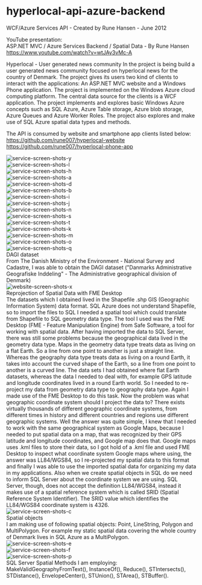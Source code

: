 # hyperlocal-api-azure-backend
WCF/Azure Services API - Created by Rune Hansen - June 2012

YouTube presentation:  
ASP.NET MVC / Azure Services Backend / Spatial Data - By Rune Hansen  
https://www.youtube.com/watch?v=wtJAy3vMc-A

Hyperlocal - User generated news community In the project is being build a user generated news community focused on hyperlocal news for the country of Denmark. The project gives its users two kind of clients to interact with the applications: An ASP.NET MVC website and a Windows Phone application. The project is implemented on the Windows Azure cloud computing platform. The central data source for the clients is a WCF application. The project implements and explores basic Windows Azure concepts such as SQL Azure, Azure Table storage, Azure blob storage, Azure Queues and Azure Worker Roles. The project also explores and make use of SQL Azure spatial data types and methods.  

The API is consumed by website and smartphone app clients listed below:  
https://github.com/rune007/hyperlocal-website  
https://github.com/rune007/hyperlocal-phone-app  

![service-screen-shots-y](https://user-images.githubusercontent.com/5253939/158234518-3ff31b97-b028-4518-be39-9b66300f7235.png)  
![service-screen-shots-l](https://user-images.githubusercontent.com/5253939/158234528-d3a9b01e-30f9-435a-bf21-3156a805215c.png)  
![service-screen-shots-h](https://user-images.githubusercontent.com/5253939/158234531-6e5b97ae-2801-4126-9d82-553092020e97.png)  
![service-screen-shots-a](https://user-images.githubusercontent.com/5253939/158234609-2ac58fb4-0d15-4395-9ef3-72a801dd0e2b.png)  
![service-screen-shots-d](https://user-images.githubusercontent.com/5253939/158234623-967abe35-7b51-466b-a7c6-ff7e763be7e8.png)  
![service-screen-shots-b](https://user-images.githubusercontent.com/5253939/158234725-9b0ab21e-7da8-4fd4-9ef6-933cb0f3f7f1.png)  
![service-screen-shots-i](https://user-images.githubusercontent.com/5253939/158234747-6f436c9a-819c-4fd4-8199-41a42dc2868b.png)  
![service-screen-shots-j](https://user-images.githubusercontent.com/5253939/158234760-9682ded3-3690-4a6c-9e1b-a083c3c725ce.png)  
![service-screen-shots-n](https://user-images.githubusercontent.com/5253939/158234765-011f3314-a79a-459e-a531-9b4b77da6fd1.png)  
![service-screen-shots-s](https://user-images.githubusercontent.com/5253939/158234899-d73f7d42-189f-4a57-bffa-0f450cb4d040.png)  
![service-screen-shots-t](https://user-images.githubusercontent.com/5253939/158234910-9a96dca6-35ae-4d32-bded-c7549db79bf5.png)  
![service-screen-shots-k](https://user-images.githubusercontent.com/5253939/158234926-c15536f6-f181-43a8-9b52-4e4fbb68ffe1.png)  
![service-screen-shots-m](https://user-images.githubusercontent.com/5253939/158234941-4b21a2c3-6468-4c95-9063-f296db0f7359.png)  
![service-screen-shots-o](https://user-images.githubusercontent.com/5253939/158234953-cf59c7ec-6d5f-45ed-b812-b5c8e126790c.png)  
![service-screen-shots-q](https://user-images.githubusercontent.com/5253939/158234965-dad5b2df-7cfc-4177-be8c-65b03f823930.png)   
DAGI dataset  
From The Danish Ministry of the Environment - National Survey and Cadastre, I was able to obtain the DAGI dataset ("Danmarks Administrative Geografiske Inddeling" - The Administrative geographical division of Denmark)  
![website-screen-shots-x](https://user-images.githubusercontent.com/5253939/158235125-486e5a7b-722a-489c-b754-d056b4fdde44.png)  
Reprojection of Spatial Data with FME Desktop  
The datasets which I obtained lived in the Shapefile .shp GIS (Geographic Information System) data format. SQL Azure does not understand Shapefile, so to import the files to SQL I needed a spatial tool which could translate from Shapefile to SQL geometry data type. The tool I used was the FME Desktop (FME - Feature Manipulation Engine) from Safe Software, a tool for working with spatial data.  After having imported the data to SQL Server, there was still some problems because the geographical data lived in the geometry data type. Maps in the geometry data type treats data as living on a flat Earth. So a line from one point to another is just a straight line. Whereas the geography data type treats data as living on a round Earth, it takes into account the curved shape of the Earth, so a line from one point to another is a curved line. The data sets I had obtained where flat Earth datasets, whereas the data I needed to deal with, for example GPS latitude and longitude coordinates lived in a round Earth world. So I needed to re-project my data from geometry data type to geography data type. Again I made use of the FME Desktop to do this task. Now the problem was what geographic coordinate system should I project the data to? There exists virtually thousands of different geographic coordinate systems, from different times in history and different countries and regions use different geographic systems. Well the answer was quite simple, I knew that I needed to work with the same geographical system as Google Maps, because I needed to put spatial data on a map, that was recognized by their GPS latitude and longitude coordinates, and Google map does that. Google maps uses .kml files to store their data, so I got hold of a .kml file and used FME Desktop to inspect what coordinate system Google maps where using, the answer was LL84/WGS84, so I re-projected my spatial data to this format and finally I was able to use the imported spatial data for organizing my data in my applications. Also when we create spatial objects in SQL do we need to inform SQL Server about the coordinate system we are using. SQL Server, though, does not accept the definition LL84/WGS84, instead it makes use of a spatial reference system which is called SRID (Spatial Reference System Identifier). The SRID value which identifies the LL84/WGS84 coordinate system is 4326.  
![service-screen-shots-c](https://user-images.githubusercontent.com/5253939/158250114-f6507b68-1e32-4308-8cc3-b818b09271d9.png)  
Spatial objects  
I am making use of following spatial objects: Point, LineString, Polygon and MultiPolygon. For example my static spatial data covering the whole country of Denmark lives in SQL Azure as a MultiPolygon.  
![service-screen-shots-e](https://user-images.githubusercontent.com/5253939/158235066-e619a901-269b-450b-a4bd-e50ed665de25.png)  
![service-screen-shots-f](https://user-images.githubusercontent.com/5253939/158235078-c27301b8-b28c-4e0d-9837-ca508e1c5640.png)  
![service-screen-shots-p](https://user-images.githubusercontent.com/5253939/158235085-a201e6e1-bc55-4916-962e-0e9c087859bf.png)  
SQL Server Spatial Methods I am employing:  
MakeValidGeographyFromText(), InstanceOf(), Reduce(), STIntersects(), STDistance(), EnvelopeCenter(), STUnion(), STArea(), STBuffer().  
